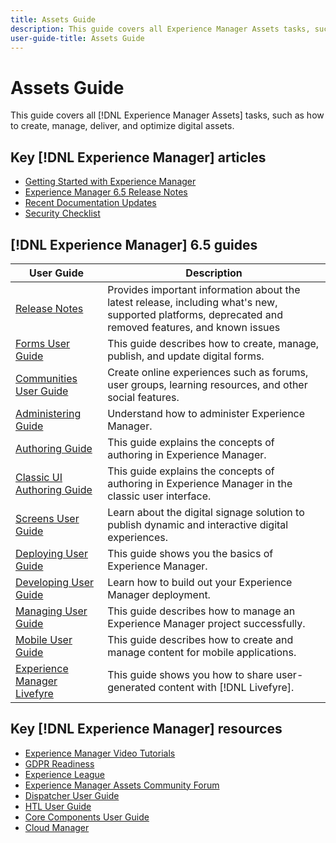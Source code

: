 ```yaml
---
title: Assets Guide
description: This guide covers all Experience Manager Assets tasks, such as how to create, manage, deliver, and optimize digital assets.
user-guide-title: Assets Guide
---
```


# Assets Guide

This guide covers all [!DNL Experience Manager Assets] tasks, such as how to create, manage, deliver, and optimize digital assets.

## Key [!DNL Experience Manager] articles

<!-- TBD: Some of these links will soon be updated. Change these when new articles go live on docs.adobe.com.
-->

* [Getting Started with Experience Manager](https://helpx.adobe.com/experience-manager/get-started.html)
* [Experience Manager 6.5 Release Notes](/help/release-notes/home.md)
* [Recent Documentation Updates](https://experienceleague.adobe.com/docs/experience-manager-release-information/aem-release-updates/doc-updates/documentation-updates.html)
* [Security Checklist](/help/sites-administering/security-checklist.md)

## [!DNL Experience Manager] 6.5 guides

| User Guide | Description |
|--- |---|
| [Release Notes](/help/release-notes/home.md)| Provides important information about the latest release, including what's new, supported platforms, deprecated and removed features, and known issues |
| [Forms User Guide](/help/forms/home.md) | This guide describes how to create, manage, publish, and update digital forms.|
| [Communities User Guide](/help/communities/home.md) | Create online experiences such as forums, user groups, learning resources, and other social features.  |
| [Administering Guide](/help/sites-administering/home.md) | Understand how to administer Experience Manager. |
| [Authoring Guide](/help/sites-authoring/home.md) | This guide explains the concepts of authoring in Experience Manager. |
| [Classic UI Authoring Guide](/help/sites-classic-ui-authoring/home.md) | This guide explains the concepts of authoring in Experience Manager in the classic user interface. |
| [Screens User Guide](https://experienceleague.adobe.com/docs/experience-manager-screens/user-guide/aem-screens-introduction.html) | Learn about the digital signage solution to publish dynamic and interactive digital experiences. |
| [Deploying User Guide](/help/sites-deploying/home.md) | This guide shows you the basics of Experience Manager.  |
| [Developing User Guide](/help/sites-developing/home.md)| Learn how to build out your Experience Manager deployment. |
| [Managing User Guide](/help/managing/home.md)| This guide describes how to manage an Experience Manager project successfully. |
| [Mobile User Guide](/help/mobile/home.md)|This guide describes how to create and manage content for mobile applications.|
| [Experience Manager Livefyre](https://experienceleague.adobe.com/docs/livefyre/using/home.html) | This guide shows you how to share user-generated content with [!DNL Livefyre]. |

## Key [!DNL Experience Manager] resources

* [Experience Manager Video Tutorials](https://helpx.adobe.com/experience-manager/kt/index/aem-6-5-videos.html#Assets)
* [GDPR Readiness](/help/managing/data-protection-and-privacy.md)
* [Experience League](https://guided.adobe.com/?mv=other#recommended/solutions/experience-manager)
* [Experience Manager Assets Community Forum](https://experienceleaguecommunities.adobe.com/t5/Adobe-Experience-Manager-Assets/ct-p/experience-manager-assets-community)
* [Dispatcher User Guide](https://experienceleague.adobe.com/docs/experience-manager-dispatcher/using/dispatcher.html)
* [HTL User Guide](https://experienceleague.adobe.com/docs/experience-manager-htl/using/overview.html)
* [Core Components User Guide](https://experienceleague.adobe.com/docs/experience-manager-core-components/using/introduction.html)
* [Cloud Manager](https://experienceleague.adobe.com/docs/experience-manager-cloud-manager/using/introduction-to-cloud-manager.html)

